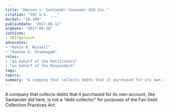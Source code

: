 ```yaml
---
title: "Henson v. Santander Consumer USA Inc."
citation: "582 U.S. ___"
docket: "16-349"
publishdate: "2017-06-12"
argdate: "2017-04-18"
justices:
- 2017gorsuch
advocates:
- "Kevin K. Russell"
- "Kannon K. Shanmugam"
roles:
- "on behalf of the Petitioners"
- "on behalf of the Respondent"
tags:
topics:
summary: "A company that collects debts that it purchased for its own account, like Santander did here, is not a “debt collector” for purposes of the Fair Debt Collection Practices Act."
---
```

A company that collects debts that it purchased for its own account, like Santander did here, is not a “debt collector” for purposes of the Fair Debt Collection Practices Act.

